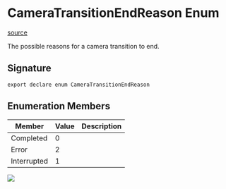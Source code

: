 # CameraTransitionEndReason Enum

[source](https://developers.meta.com/horizon-worlds/reference/2.0.0/camera_cameratransitionendreason)

The possible reasons for a camera transition to end.

## Signature

```
export declare enum CameraTransitionEndReason
```

## Enumeration Members

| Member | Value | Description |
| --- | --- | --- |
| Completed | 0 |  |
| Error | 2 |  |
| Interrupted | 1 |  |

![](https://scontent.xx.fbcdn.net/hads-ak-prn2/1487645_6012475414660_1439393861_n.png)
